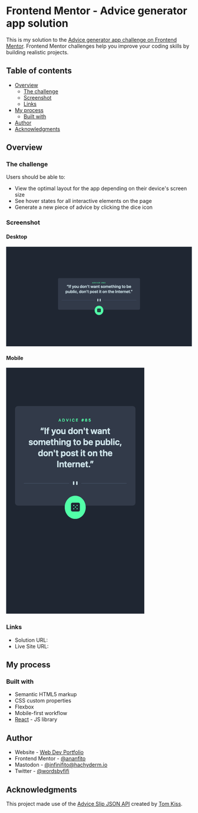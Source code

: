 # Frontend Mentor - Advice generator app solution

This is my solution to the [Advice generator app challenge on Frontend Mentor](https://www.frontendmentor.io/challenges/advice-generator-app-QdUG-13db). Frontend Mentor challenges help you improve your coding skills by building realistic projects.

## Table of contents

- [Overview](#overview)
  - [The challenge](#the-challenge)
  - [Screenshot](#screenshot)
  - [Links](#links)
- [My process](#my-process)
  - [Built with](#built-with)
- [Author](#author)
- [Acknowledgments](#acknowledgments)

## Overview

### The challenge

Users should be able to:

- View the optimal layout for the app depending on their device's screen size
- See hover states for all interactive elements on the page
- Generate a new piece of advice by clicking the dice icon

### Screenshot

#### Desktop

![Large text centered on the screen with advice the "If you don't want something to be public, don't post it on the Internet." Below the text is a green button with a dice icon which will generate a new piece of advice.](./screenshot_advice_desktop.png)

#### Mobile

![Large text centered on the screen with advice the "If you don't want something to be public, don't post it on the Internet." Below the text is a green button with a dice icon which will generate a new piece of advice.](./screenshot_advice_mobile.png)

### Links

- Solution URL: 
- Live Site URL: 

## My process

### Built with

- Semantic HTML5 markup
- CSS custom properties
- Flexbox
- Mobile-first workflow
- [React](https://reactjs.org/) - JS library

## Author

- Website - [Web Dev Portfolio](https://ananfito.github.io)
- Frontend Mentor - [@ananfito](https://www.frontendmentor.io/profile/ananfito)
- Mastodon - [@infinifito@hachyderm.io](https://hachyderm.io/@infinifito)
- Twitter - [@wordsbyfifi](https://www.twitter.com/wordsbyfifi)

## Acknowledgments

This project made use of the [Advice Slip JSON API](https://api.adviceslip.com/) created by [Tom Kiss](https://tomkiss.net/).
